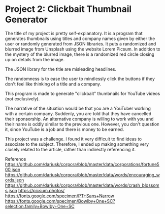 Project 2: Clickbait Thumbnail Generator
==============

The title of my project is pretty self-explanatory. It is a program that generates thumbnails using titles and company names given by either the user or randomly generated from JSON libraries. It puts a randomized and blurred image from Unsplash using the website Lorem Picsum. In addition to the mystery of the blurred image, there is a randomized red circle closing up on details from the image.

The JSON library for the title are misleading headlines.

The randomness is to ease the user to mindlessly click the buttons if they don't feel like thinking of a title and a company.

This program is made to generate "clickbait" thumbnails for YouTube videos (not exclusively).

The narrative of the situation would be that you are a YouTuber working with a certain company. Suddenly, you are told that they have cancelled their sponsorship. An alternative company is willing to work with you and their name is oddly similar to the previous one. However, you don't question it, since YouTube is a job and there is money to be earned.

This project was a challenge. I found it very difficult to find ideas to associate to the subject. Therefore, I ended up making something very closely related to the article, rather than indirectly referencing it.

Reference
https://github.com/dariusk/corpora/blob/master/data/corporations/fortune500.json
https://github.com/dariusk/corpora/blob/master/data/words/encouraging_words.json
https://github.com/dariusk/corpora/blob/master/data/words/crash_blossoms.json
https://picsum.photos/
https://fonts.google.com/specimen/PT+Sans+Narrow
https://fonts.google.com/specimen/Bowlby+One+SC?selection.family=Bowlby+One+SC
